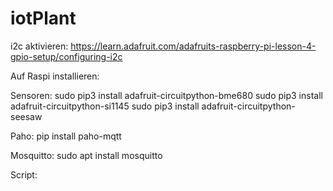 # iotPlant
i2c aktivieren:
https://learn.adafruit.com/adafruits-raspberry-pi-lesson-4-gpio-setup/configuring-i2c

Auf Raspi installieren:

Sensoren:
sudo pip3 install adafruit-circuitpython-bme680
sudo pip3 install adafruit-circuitpython-si1145
sudo pip3 install adafruit-circuitpython-seesaw

Paho:
pip install paho-mqtt

Mosquitto:
sudo apt install mosquitto

Script:
